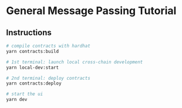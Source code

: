 # General Message Passing Tutorial

## Instructions

```sh
# compile contracts with hardhat
yarn contracts:build

# 1st terminal: launch local cross-chain development
yarn local-dev:start

# 2nd terminal: deploy contracts
yarn contracts:deploy

# start the ui
yarn dev

```
